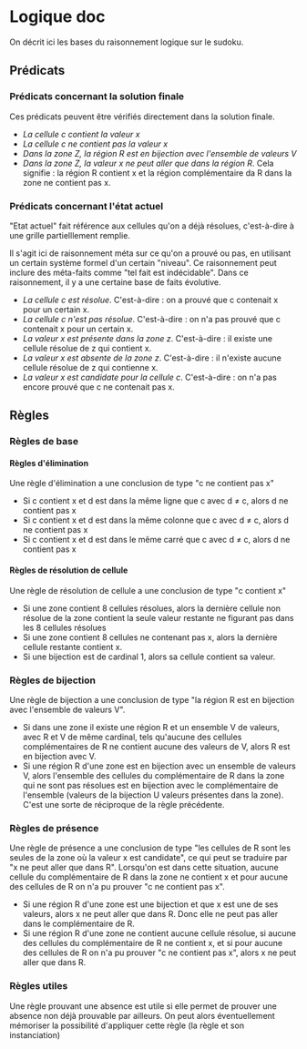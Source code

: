 #  Logique doc

On décrit ici les bases du raisonnement logique sur le sudoku.

## Prédicats 

### Prédicats concernant la solution finale

Ces prédicats peuvent être vérifiés directement dans la solution finale.

- *La cellule c contient la valeur x*
- *La cellule c ne contient pas la valeur x*
- *Dans la zone Z, la région R est en bijection avec l'ensemble de valeurs V*
- *Dans la zone Z, la valeur x ne peut aller que dans la région R*. Cela signifie : la région R contient x et la région complémentaire da R dans la zone ne contient pas x.

### Prédicats concernant l'état actuel

"Etat actuel" fait référence aux cellules qu'on a déjà résolues, c'est-à-dire à une grille partielllement remplie.

Il s'agit ici de raisonnement méta sur ce qu'on a prouvé ou pas, en utilisant un certain système formel d'un certain "niveau". Ce raisonnement peut inclure des méta-faits comme "tel fait est indécidable". Dans ce raisonnement, il y a une certaine base de faits évolutive.

- *La cellule c est résolue*. C'est-à-dire : on a prouvé que c contenait x pour un certain x.
- *La cellule c n'est pas résolue*. C'est-à-dire : on n'a pas prouvé que c contenait x pour un certain x.
- *La valeur x est présente dans la zone z*. C'est-à-dire : il existe une cellule résolue de z qui contient x.
- *La valeur x est absente de la zone z*. C'est-à-dire : il n'existe aucune cellule résolue de z qui contienne x.
- *La valeur x est candidate pour la cellule c*. C'est-à-dire : on n'a pas encore prouvé que c ne contenait pas x. 


## Règles

### Règles de base

#### Règles d'élimination

Une règle d'élimination a une conclusion de type "c ne contient pas x"

- Si c contient x et d est dans la même ligne que c avec d ≠ c, alors d ne contient pas x
- Si c contient x et d est dans la même colonne que c avec d ≠ c, alors d ne contient pas x
- Si c contient x et d est dans le même carré que c avec d ≠ c, alors d ne contient pas x

#### Règles de résolution de cellule

Une règle de résolution de cellule a une conclusion de type "c contient x"

- Si une zone contient 8 cellules résolues, alors la dernière cellule non résolue de la zone contient la seule valeur restante ne figurant pas dans les 8 cellules résolues
- Si une zone contient 8 cellules ne contenant pas x, alors la dernière cellule restante contient x.
- Si une bijection est de cardinal 1, alors sa cellule contient sa valeur.

### Règles de bijection

Une règle de bijection a une conclusion de type "la région R est en bijection avec l'ensemble de valeurs V".

- Si dans une zone il existe une région R et un ensemble V de valeurs, avec R et V de même cardinal, tels qu'aucune des cellules complémentaires de R ne contient aucune des valeurs de V, alors R est en bijection avec V.
- Si une région R d'une zone est en bijection avec un ensemble de valeurs V, alors l'ensemble des cellules du complémentaire de R dans la zone qui ne sont pas résolues est en bijection avec le complémentaire de l'ensemble (valeurs de la bijection U valeurs présentes dans la zone). C'est une sorte de réciproque de la règle précédente.

### Règles de présence

Une règle de présence a une conclusion de type "les cellules de R sont les seules de la zone où la valeur x est candidate", ce qui peut se traduire par "x ne peut aller que dans R". Lorsqu'on est dans cette situation, aucune cellule du complémentaire de R dans la zone ne contient x et pour aucune des cellules de R on n'a pu prouver "c ne contient pas x".

- Si une région R d'une zone est une bijection et que x est une de ses valeurs, alors x ne peut aller que dans R. Donc elle ne peut pas aller dans le complémentaire de R.
- Si une région R d'une zone ne contient aucune cellule résolue, si aucune des cellules du complémentaire de R ne contient x, et si pour aucune des cellules de R on n'a pu prouver "c ne contient pas x", alors x ne peut aller que dans R.

### Règles utiles

Une règle prouvant une absence est utile si elle permet de prouver une absence non déjà prouvable par ailleurs. On peut alors éventuellement mémoriser la possibilité d'appliquer cette règle (la règle et son instanciation)

